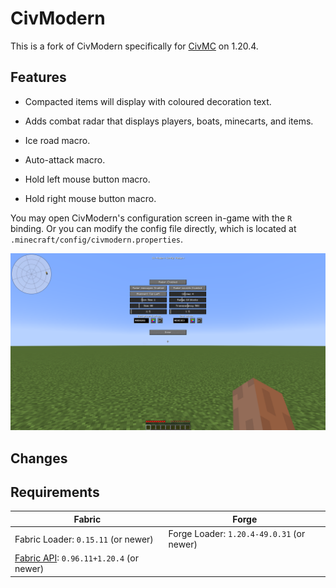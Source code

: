 # CivModern

This is a fork of CivModern specifically for [CivMC](https://civmc.net) on 1.20.4.

## Features

- Compacted items will display with coloured decoration text.

- Adds combat radar that displays players, boats, minecarts, and items.

- Ice road macro.

- Auto-attack macro.

- Hold left mouse button macro.

- Hold right mouse button macro.

You may open CivModern's configuration screen in-game with the `R` binding. Or you can modify the config file directly,
which is located at `.minecraft/config/civmodern.properties`.

![The radar configuration screen](./assets/screenshot.png)

## Changes

## Requirements

| Fabric                                                                         | Forge                                     |
|--------------------------------------------------------------------------------|-------------------------------------------|
| Fabric Loader: `0.15.11` (or newer)                                            | Forge Loader: `1.20.4-49.0.31` (or newer) |
| [Fabric API](https://modrinth.com/mod/fabric-api): `0.96.11+1.20.4` (or newer) |                                           |
